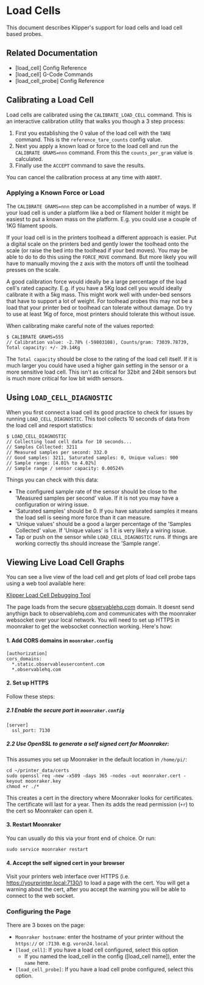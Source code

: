 # Load Cells

This document describes Klipper's support for load cells and load cell based
probes.

## Related Documentation

* [load_cell] Config Reference
* [load_cell] G-Code Commands
* [load_cell_probe] Config Reference

## Calibrating a Load Cell

Load cells are calibrated using the `CALIBRATE_LOAD_CELL` command. This is an
interactive calibration utility that walks you though a 3 step process:
1. First you establishing the 0 value of the load cell with the `TARE` command.
This is the `reference_tare_counts` config value.
1. Next you apply a known load or force to the load cell and run the
`CALIBRATE GRAMS=nnn` command. From this the `counts_per_gram` value is
calculated.
1. Finally use the `ACCEPT` command to save the results.

You can cancel the calibration process at any time with `ABORT`.

### Applying a Known Force or Load

The `CALIBRATE GRAMS=nnn` step can be accomplished in a number of ways. If your
load cell is under a platform like a bed or filament holder it might be easiest
to put a known mass on the platform. E.g. you could use a couple of 1KG filament
spools.

If your load cell is in the printers toolhead a different approach is easier.
Put a digital scale on the printers bed and gently lower the toolhead onto the
scale (or raise the bed into the toolhead if your bed moves). You may be able to
do to do this using the `FORCE_MOVE` command. But more likely you will have to
manually moving the z axis with the motors off until the toolhead presses on the
scale. 

A good calibration force would ideally be a large percentage of the load cell's
rated capacity. E.g. if you have a 5Kg load cell you would ideally calibrate it
with a 5kg mass. This might work well with under-bed sensors that have to
support a lot of weight. For toolhead probes this may not be a load that your
printer bed or toolhead can tolerate without damage. Do try to use at least 1Kg
of force, most printers should tolerate this without issue.

When calibrating make careful note of the values reported:
```
$ CALIBRATE GRAMS=555
// Calibration value: -2.78% (-59803108), Counts/gram: 73039.78739,
Total capacity: +/- 29.14Kg
```
The `Total capacity` should be close to the rating of the load cell itself. If
it is much larger you could have used a higher gain setting in the sensor or a
more sensitive load cell. This isn't as critical for 32bit and 24bit sensors but
is much more critical for low bit width sensors.

## Using `LOAD_CELL_DIAGNOSTIC`

When you first connect a load cell its good practice to check for issues by
running `LOAD_CELL_DIAGNOSTIC`. This tool collects 10 seconds of data from the
load cell and resport statistics:

```
$ LOAD_CELL_DIAGNOSTIC
// Collecting load cell data for 10 seconds...
// Samples Collected: 3211
// Measured samples per second: 332.0
// Good samples: 3211, Saturated samples: 0, Unique values: 900
// Sample range: [4.01% to 4.02%]
// Sample range / sensor capacity: 0.00524%
```

Things you can check with this data:
* The configured sample rate of the sensor should be close to the 'Measured
samples per second' value. If it is not you may have a configuration or wiring
issue.
* 'Saturated samples' should be 0. If you have saturated samples it means the
load sell is seeing more force than it can measure.
* 'Unique values' should be a good a larger percentage of the 'Samples
Collected' value. If 'Unique values' is 1 it is very likely a wiring issue.
* Tap or push on the sensor while `LOAD_CELL_DIAGNOSTIC` runs. If
things are working correctly ths should increase the 'Sample range'.

## Viewing Live Load Cell Graphs

You can see a live view of the load cell and get plots of load cell probe taps
using a web tool available here:

[Klipper Load Cell Debugging Tool](https://observablehq.com/@garethky/klipper-load-cell-debugging-tool)

The page loads from the secure [observablehq.com](observablehq.com) domain. It
doesnt send anythign back to observablehq.com and communicates with the
moonraker websocket over your local network. You will need to set up HTTPS in
moonraker to get the websocket connection working. Here's how:

#### 1. Add CORS domains in `moonraker.config`

```
[authorization]
cors_domains:
  *.static.observableusercontent.com
  *.observablehq.com
```

#### 2. Set up HTTPS

Follow these steps:

##### 2.1 Enable the secure port in `moonraker.config`
```
[server]
  ssl_port: 7130
```

##### 2.2 Use OpenSSL to generate a self signed cert for Moonraker:

This assumes you set up Moonraker in the default location in `/home/pi/`:

```
cd ~/printer_data/certs
sudo openssl req -new -x509 -days 365 -nodes -out moonraker.cert -keyout moonraker.key
chmod +r ./*
```

This creates a cert in the directory where Moonraker looks for certificates. The
certificate will last for a year. Then its adds the read permission (`+r`) to
the cert so Moonraker can open it.

#### 3. Restart Moonraker
You can usually do this via your front end of choice. Or run:

```
sudo service moonraker restart
```

#### 4. Accept the self signed cert in your browser
Visit your printers web interface over HTTPS (i.e.
https://yourprinter.local:7130/) to load a page with the cert. You will get
a warning about the cert, after you accept the warning you will be able to
connect to the web socket.

### Configuring the Page

There are 3 boxes on the page:
- `Moonraker hostname`: enter the hostname of your printer without the
`https://` or `:7130`.
e.g. `voron24.local`
- `[load_cell]`: If you have a load cell configured, select this option
    - If you named the load_cell in the config ([load_cell name]), enter the
`name` here.
- `[load_cell_probe]`: If you have a load cell probe configured, select this
option.

















